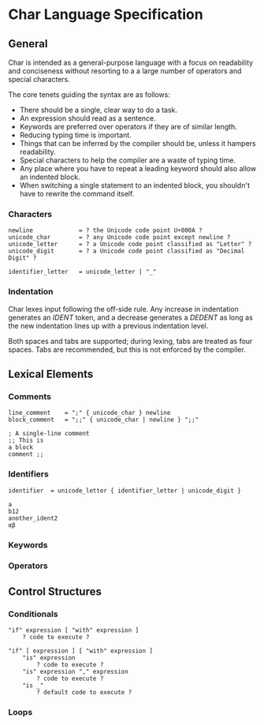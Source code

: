 # Char Language Specification
## General
Char is intended as a general-purpose language with a focus on readability and conciseness without resorting to a a large number of operators and special characters.

The core tenets guiding the syntax are as follows:
* There should be a single, clear way to do a task.
* An expression should read as a sentence.
* Keywords are preferred over operators if they are of similar length.
* Reducing typing time is important.
* Things that can be inferred by the compiler should be, unless it hampers readability.
* Special characters to help the compiler are a waste of typing time.
* Any place where you have to repeat a leading keyword should also allow an indented block.
* When switching a single statement to an indented block, you shouldn't have to rewrite the command itself.
### Characters
```
newline             = ? the Unicode code point U+000A ?
unicode_char        = ? any Unicode code point except newline ?
unicode_letter      = ? a Unicode code point classified as "Letter" ?
unicode_digit       = ? a Unicode code point classified as "Decimal Digit" ?

identifier_letter   = unicode_letter | "_"
```
### Indentation
Char lexes input following the off-side rule. Any increase in indentation generates an *IDENT* token, and a decrease generates a *DEDENT* as long as the new indentation lines up with a previous indentation level.

Both spaces and tabs are supported; during lexing, tabs are treated as four spaces. Tabs are recommended, but this is not enforced by the compiler.
## Lexical Elements
### Comments
```
line_comment    = ";" { unicode_char } newline
block_comment   = ";;" { unicode_char | newline } ";;"
```
```
; A single-line comment
;; This is
a block
comment ;;
```
### Identifiers
```
identifier  = unicode_letter { identifier_letter | unicode_digit }
```
```
a
b12
another_ident2
αβ
```
### Keywords
### Operators
## Control Structures
### Conditionals
```
"if" expression [ "with" expression ]
    ? code to execute ?

"if" [ expression ] [ "with" expression ]
    "is" expression
        ? code to execute ?
    "is" expression "," expression
        ? code to execute ?
    "is _"
        ? default code to execute ?
```
### Loops
```
```